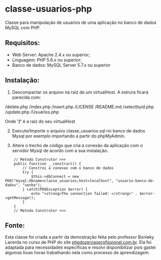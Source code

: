 # classe-usuarios-php

Classe para manipulação de usuarios de uma aplicação no banco de dados MySQL com PHP.

## Requisitos:

- Web Server: Apache 2.4.x ou superior;
- Linguagem: PHP 5.6.x ou superior;
- Banco de dados: MySQL Server 5.7.x ou superior 

## Instalação:

1. Descompactar os arquivo na raiz de um virtualHost. A estrura ficará parecida com:

/delete.php
/index.php
/insert.php
/LICENSE
/README.md
/selectbyid.php
/update.php
/Usuarios.php

Onde **'/'** é a raiz do seu virtualHost

2. Execute/Importe o arquivo classe_usuarios.sql no banco de dados Mysql por exemplo importando a partir do phpMyAdmin.

3. Altere o trecho de código que cria a conexão da aplicação com o servidor Mysql de acordo com a sua instalação.

```
    // Metodo Construtor >>>
    public function __construct() {
	    // Constroi a conexao com o banco de dados
        try {
			$this->dbConnect = new PDO("mysql:dbname=classe_usuarios;host=localhost", "usuario-banco-de-dados", "senha");
		} catch(PDOException $error) {
			echo "<strong>The connection failed: </strong>" . $error->getMessage();
	    }
	}
    // Metodo Construtor <<<
```

## Fonte:

Esta classe foi criada a partir da demostração feita pelo professor Bonieky Lacerda no curso de PHP do site [phpdozeroaoprofissional.com.br](http://www.phpdozeroaoprofissional.com.br). Ela foi adaptada para necessidades especificas e resolvi disponibilizar pois gastei algumas boas horas trabalhando nela como processo de aprendizagem.
